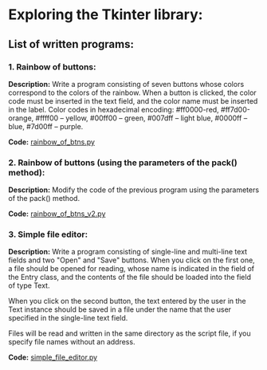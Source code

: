 # Exploring the Tkinter library:
## List of written programs:
### 1. Rainbow of buttons:
**Description:** Write a program consisting of seven buttons whose colors correspond to the colors of the rainbow. When a button is clicked, the color code must be inserted in the text field, and the color name must be inserted in the label. Color codes in hexadecimal encoding: #ff0000-red, #ff7d00-orange, #ffff00 – yellow, #00ff00 – green, #007dff – light blue, #0000ff – blue, #7d00ff – purple.

**Code:** [rainbow_of_btns.py](./rainbow_of_btns.py)

### 2. Rainbow of buttons (using the parameters of the pack() method):
**Description:** Modify the code of the previous program using the parameters of the pack() method.

**Code:** [rainbow_of_btns_v2.py](./rainbow_of_btns_v2.py)

### 3. Simple file editor:
**Description:** Write a program consisting of single-line and multi-line text fields and two "Open" and "Save" buttons. When you click on the first one, a file should be opened for reading, whose name is indicated in the field of the Entry class, and the contents of the file should be loaded into the field of type Text.

When you click on the second button, the text entered by the user in the Text instance should be saved in a file under the name that the user specified in the single-line text field.

Files will be read and written in the same directory as the script file, if you specify file names without an address.

**Code:** [simple_file_editor.py](./simple_file_editor.py)
